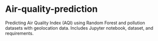 # Air-quality-prediction
Predicting Air Quality Index (AQI) using Random Forest and pollution datasets with geolocation data. Includes Jupyter notebook, dataset, and requirements.
